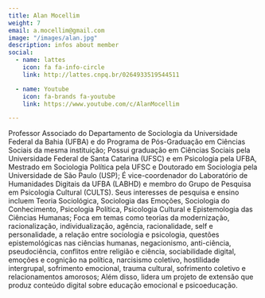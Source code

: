 ```yaml
---
title: Alan Mocellim
weight: 7
email: a.mocellim@gmail.com 
image: "/images/alan.jpg"
description: infos about member
social:
  - name: lattes
    icon: fa fa-info-circle
    link: http://lattes.cnpq.br/0264933519544511

  - name: Youtube
    icon: fa-brands fa-youtube
    link: https://www.youtube.com/c/AlanMocellim

---
```


Professor Associado do Departamento de Sociologia da Universidade Federal da Bahia (UFBA) e do Programa de Pós-Graduação em Ciências Sociais da mesma instituição; Possui graduação em Ciências Sociais pela Universidade Federal de Santa Catarina (UFSC) e em Psicologia pela UFBA, Mestrado em Sociologia Política pela UFSC e Doutorado em Sociologia pela Universidade de São Paulo (USP); É vice-coordenador do Laboratório de Humanidades Digitais da UFBA (LABHD) e membro do Grupo de Pesquisa em Psicologia Cultural (CULTS). Seus interesses de pesquisa e ensino incluem Teoria Sociológica, Sociologia das Emoções, Sociologia do Conhecimento, Psicologia Política, Psicologia Cultural e Epistemologia das Ciências Humanas; Foca em temas como teorias da modernização, racionalização, individualização, agência, racionalidade, self e personalidade, a relação entre sociologia e psicologia, questões epistemológicas nas ciências humanas, negacionismo, anti-ciência, pseudociência, conflitos entre religião e ciência, sociabilidade digital, emoções e cognição na política, narcisismo coletivo, hostilidade intergrupal, sofrimento emocional, trauma cultural, sofrimento coletivo e relacionamentos amorosos; Além disso, lidera um projeto de extensão que produz conteúdo digital sobre educação emocional e psicoeducação.

